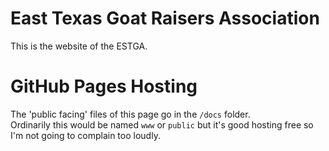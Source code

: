 # East Texas Goat Raisers Association

This is the website of the ESTGA.

# GitHub Pages Hosting

The 'public facing' files of this page go in the `/docs` folder.  
Ordinarily this would be named `www` or `public` but it's good hosting free so
I'm not going to complain too loudly.